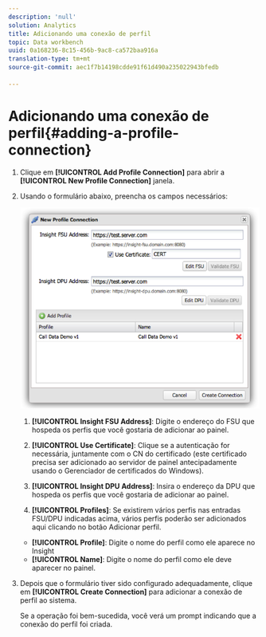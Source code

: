 ```yaml
---
description: 'null'
solution: Analytics
title: Adicionando uma conexão de perfil
topic: Data workbench
uuid: 0a168236-8c15-456b-9ac8-ca572baa916a
translation-type: tm+mt
source-git-commit: aec1f7b14198cdde91f61d490a235022943bfedb

---
```



# Adicionando uma conexão de perfil{#adding-a-profile-connection}

1. Clique em **[!UICONTROL Add Profile Connection]** para abrir a **[!UICONTROL New Profile Connection]** janela.
1. Usando o formulário abaixo, preencha os campos necessários:

   ![](assets/new_profile_connection.png)

   1. **[!UICONTROL Insight FSU Address]**: Digite o endereço do FSU que hospeda os perfis que você gostaria de adicionar ao painel.

   1. **[!UICONTROL Use Certificate]**: Clique se a autenticação for necessária, juntamente com o CN do certificado (este certificado precisa ser adicionado ao servidor de painel antecipadamente usando o Gerenciador de certificados do Windows).
   1. **[!UICONTROL Insight DPU Address]**: Insira o endereço da DPU que hospeda os perfis que você gostaria de adicionar ao painel.
   1. **[!UICONTROL Profiles]**: Se existirem vários perfis nas entradas FSU/DPU indicadas acima, vários perfis poderão ser adicionados aqui clicando no botão Adicionar perfil.
   * **[!UICONTROL Profile]**: Digite o nome do perfil como ele aparece no Insight
   * **[!UICONTROL Name]**: Digite o nome do perfil como ele deve aparecer no painel.


1. Depois que o formulário tiver sido configurado adequadamente, clique em **[!UICONTROL Create Connection]** para adicionar a conexão de perfil ao sistema.

   Se a operação foi bem-sucedida, você verá um prompt indicando que a conexão do perfil foi criada.